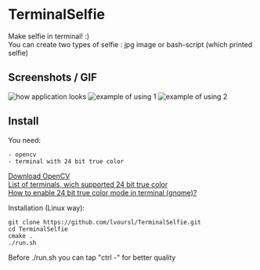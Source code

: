# TerminalSelfie
Make selfie in terminal! :) <br>
You can create two types of selfie : jpg image or bash-script (which printed selfie)

## Screenshots / GIF
![](https://github.com/lvoursl/TerminalSelfie/blob/master/screenshots/out.gif "how application looks")
![](https://github.com/lvoursl/TerminalSelfie/blob/master/screenshots/screen1.png "example of using 1")
![](https://github.com/lvoursl/TerminalSelfie/blob/master/screenshots/screen2.png "example of using 2")

## Install
You need:
```
- opencv
- terminal with 24 bit true color 
```
[Download OpenCV](http://opencv.org/downloads.html)<br>
[List of terminals, wich supported 24 bit true color](https://gist.github.com/XVilka/8346728)<br>
[How to enable 24 bit true color mode in terminal (gnome)?](http://askubuntu.com/questions/512525/how-to-enable-24bit-true-color-support-in-gnome-terminal)

Installation (Linux way):
```
git clone https://github.com/lvoursl/TerminalSelfie.git
cd TerminalSelfie
cmake .
./run.sh
```
Before ./run.sh you can tap "ctrl -" for better quality


